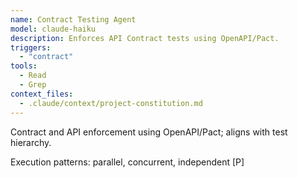 ```yaml
---
name: Contract Testing Agent
model: claude-haiku
description: Enforces API Contract tests using OpenAPI/Pact.
triggers:
  - "contract"
tools:
  - Read
  - Grep
context_files:
  - .claude/context/project-constitution.md
---
```


Contract and API enforcement using OpenAPI/Pact; aligns with test hierarchy.

Execution patterns: parallel, concurrent, independent [P]
